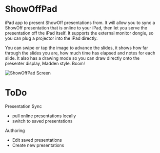 ShowOffPad
==========

iPad app to present ShowOff presentations from.  It will allow you to 
sync a ShowOff presentation that is online to your iPad, then let you
serve the presentation off the iPad itself.  It supports the external
monitor dongle, so you can plug a projector into the iPad directly.

You can swipe or tap the image to advance the slides, it shows how far
through the slides you are, how much time has elapsed and notes for each
slide. It also has a drawing mode so you can draw directly onto the 
presenter display, Madden style. Boom!

![ShowOffPad Screen](http://img.skitch.com/20100511-qgujxhybg9hrk4usqx5myutra4.jpg)

ToDo
==========

Presentation Sync 

* pull online presentations locally
* switch to saved presentations

Authoring

* Edit saved presentations
* Create new presentations
